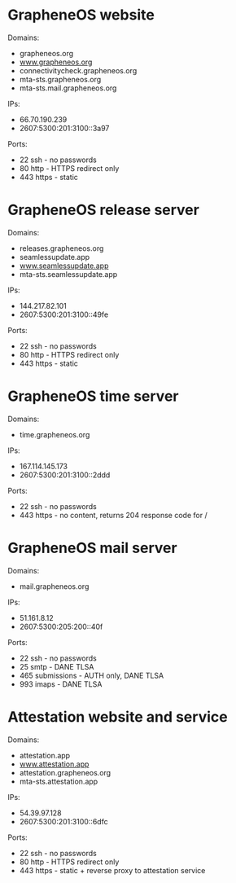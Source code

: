 # GrapheneOS website

Domains:

- grapheneos.org
- www.grapheneos.org
- connectivitycheck.grapheneos.org
- mta-sts.grapheneos.org
- mta-sts.mail.grapheneos.org

IPs:

- 66.70.190.239
- 2607:5300:201:3100::3a97

Ports:

- 22 ssh - no passwords
- 80 http - HTTPS redirect only
- 443 https - static

# GrapheneOS release server

Domains:

- releases.grapheneos.org
- seamlessupdate.app
- www.seamlessupdate.app
- mta-sts.seamlessupdate.app

IPs:

- 144.217.82.101
- 2607:5300:201:3100::49fe

Ports:

- 22 ssh - no passwords
- 80 http - HTTPS redirect only
- 443 https - static

# GrapheneOS time server

Domains:

- time.grapheneos.org

IPs:

- 167.114.145.173
- 2607:5300:201:3100::2ddd

Ports:

- 22 ssh - no passwords
- 443 https - no content, returns 204 response code for /

# GrapheneOS mail server

Domains:

- mail.grapheneos.org

IPs:

- 51.161.8.12
- 2607:5300:205:200::40f

Ports:

- 22 ssh - no passwords
- 25 smtp - DANE TLSA
- 465 submissions - AUTH only, DANE TLSA
- 993 imaps - DANE TLSA

# Attestation website and service

Domains:

- attestation.app
- www.attestation.app
- attestation.grapheneos.org
- mta-sts.attestation.app

IPs:

- 54.39.97.128
- 2607:5300:201:3100::6dfc

Ports:

- 22 ssh - no passwords
- 80 http - HTTPS redirect only
- 443 https - static + reverse proxy to attestation service
